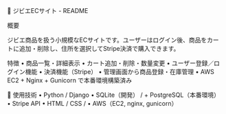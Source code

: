 🦌 ジビエECサイト - README

 概要

ジビエ商品を扱う小規模なECサイトです。ユーザーはログイン後、商品をカートに追加・削除し、住所を選択してStripe決済で購入できます。

 特徴
	•	商品一覧・詳細表示
	•	カート追加・削除・数量変更
	•	ユーザー登録／ログイン機能
	•	決済機能（Stripe）
	•	管理画面から商品登録・在庫管理
	•	AWS EC2 + Nginx + Gunicorn で本番環境構築済み

🔧 使用技術
	•	Python / Django
	•	SQLite（開発） /  + PostgreSQL（本番環境）
	•	Stripe API
	•	HTML / CSS /
	•	AWS（EC2, nginx, gunicorn）
